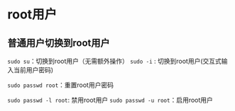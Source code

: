 # root用户

普通用户切换到root用户
-------------
`sudo su`：切换到root用户（无需额外操作）
`sudo -i` : 切换到root用户(交互式输入当前用户密码)


`sudo passwd root`：重置root用户密码

`sudo passwd -l root`: 禁用root用户
`sudo passwd -u root`：启用root用户
